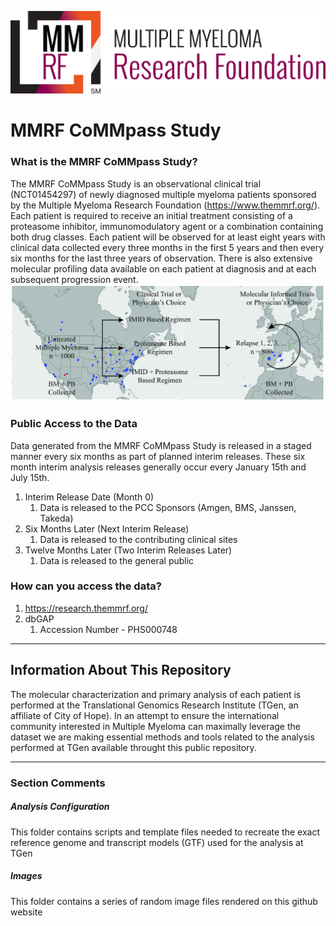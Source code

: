 ![MMRF Logo](/images/MMRF_Square_Tag_3c_SM.jpeg)
# MMRF CoMMpass Study

### What is the MMRF CoMMpass Study?

The MMRF CoMMpass Study is an observational clinical trial (NCT01454297) of newly diagnosed multiple myeloma patients sponsored by the Multiple Myeloma Research Foundation (https://www.themmrf.org/).  Each patient is required to receive an initial treatment consisting of a proteasome inhibitor, immunomodulatory agent or a combination containing both drug classes. Each patient will be observed for at least eight years with clinical data collected every three months in the first 5 years and then every six months for the last three years of observation.  There is also extensive molecular profiling data available on each patient at diagnosis and at each subsequent progression event.
![CoMMpass Map](/images/CoMMpass_Map_and_Design.jpg)

### Public Access to the Data

Data generated from the MMRF CoMMpass Study is released in a staged manner every six months as part of planned interim releases. These six month interim analysis releases generally occur every January 15th and July 15th.

1. Interim Release Date (Month 0)
    1. Data is released to the PCC Sponsors (Amgen, BMS, Janssen, Takeda)
2. Six Months Later (Next Interim Release)
    1. Data is released to the contributing clinical sites
3. Twelve Months Later (Two Interim Releases Later)
    1. Data is released to the general public

### How can you access the data?

1. https://research.themmrf.org/
2. dbGAP
    1. Accession Number - PHS000748

---

## Information About This Repository

The molecular characterization and primary analysis of each patient is performed at the Translational Genomics Research Institute (TGen, an affiliate of City of Hope).  In an attempt to ensure the international community interested in Multiple Myeloma can maximally leverage the dataset we are making essential methods and tools related to the analysis performed at TGen available throught this public repository.

---

### Section Comments

##### Analysis Configuration
This folder contains scripts and template files needed to recreate the exact reference genome and transcript models (GTF) used for the analysis at TGen

##### Images
This folder contains a series of random image files rendered on this github website

